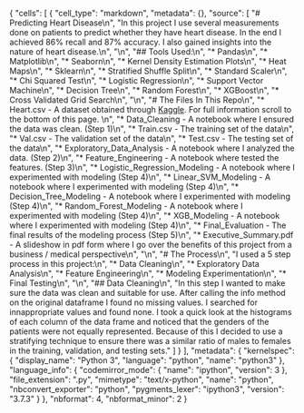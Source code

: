 {
 "cells": [
  {
   "cell_type": "markdown",
   "metadata": {},
   "source": [
    "# Predicting Heart Disease\n",
    "In this project I use several measurements done on patients to predict whether they have heart disease. In the end I achieved 86% recall and 87% accuracy. I also gained insights into the nature of heart disease.\n",
    "\n",
    "## Tools Used:\n",
    "* Pandas\n",
    "* Matplotlib\n",
    "* Seaborn\n",
    "* Kernel Density Estimation Plots\n",
    "* Heat Maps\n",
    "* Sklearn\n",
    "* Stratified Shuffle Split\n",
    "* Standard Scaler\n",
    "* Chi Squared Test\n",
    "* Logistic Regression\n",
    "* Support Vector Machine\n",
    "* Decision Tree\n",
    "* Random Forest\n",
    "* XGBoost\n",
    "* Cross Validated Grid Search\n",
    "\n",
    "# The Files In This Repo\n",
    "* Heart.csv - A dataset obtained through <a href=https://www.kaggle.com/ronitf/heart-disease-uci>Kaggle</a>. For full information scroll to the bottom of this page. \n",
    "* Data_Cleaning - A notebook where I ensured the data was clean. (Step 1)\n",
    "* Train.csv - The training set of the data\n",
    "* Val.csv - The validation set of the data\n",
    "* Test.csv - The testing set of the data\n",
    "* Exploratory_Data_Analysis - A notebook where I analyzed the data. (Step 2)\n",
    "* Feature_Engineering - A notebook where tested the features. (Step 3)\n",
    "* Logistic_Regression_Modeling - A notebook where I experimented with modeling (Step 4)\n",
    "* Linear_SVM_Modeling - A notebook where I experimented with modeling (Step 4)\n",
    "* Decision_Tree_Modeling - A notebook where I experimented with modeling (Step 4)\n",
    "* Random_Forest_Modeling - A notebook where I experimented with modeling (Step 4)\n",
    "* XGB_Modeling - A notebook where I experimented with modeling (Step 4)\n",
    "* Final_Evaluation - The final results of the modeling process (Step 5)\n",
    "* Executive_Summary.pdf - A slideshow in pdf form where I go over the benefits of this project from a business / medical perspective\n",
    "\n",
    "# The Process\n",
    "I used a 5 step process in this project:\n",
    "* Data Cleaning\n",
    "* Exploratory Data Analysis\n",
    "* Feature Engineering\n",
    "* Modeling Experimentation\n",
    "* Final Testing\n",
    "\n",
    "## Data Cleaning\n",
    "In this step I wanted to make sure the data was clean and suitable for use. After calling the info method on the original dataframe I found no missing values. I searched for innappropriate values and found none. I took a quick look at the histograms of each column of the data frame and noticed that the genders of the patients were not equally represented. Because of this I decided to use a stratifying technique to ensure there was a similar ratio of males to females in the training, validation, and testing sets."
   ]
  }
 ],
 "metadata": {
  "kernelspec": {
   "display_name": "Python 3",
   "language": "python",
   "name": "python3"
  },
  "language_info": {
   "codemirror_mode": {
    "name": "ipython",
    "version": 3
   },
   "file_extension": ".py",
   "mimetype": "text/x-python",
   "name": "python",
   "nbconvert_exporter": "python",
   "pygments_lexer": "ipython3",
   "version": "3.7.3"
  }
 },
 "nbformat": 4,
 "nbformat_minor": 2
}
